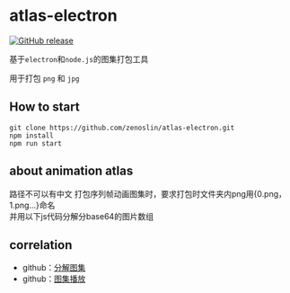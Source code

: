 # atlas-electron

[![GitHub release](https://img.shields.io/badge/release-v0.1.0-blue.svg)](https://github.com/zenoslin/atlas-electron/releases)

基于`electron`和`node.js`的图集打包工具

用于打包 `png` 和 `jpg` 

## How to start

``` -shell
git clone https://github.com/zenoslin/atlas-electron.git
npm install
npm run start
```

## about animation atlas

路径不可以有中文
打包序列帧动画图集时，要求打包时文件夹内png用{0.png，1.png...}命名  
并用以下js代码分解分base64的图片数组

## correlation

- github：[分解图集](https://github.com/zenoslin/javascript-demo/tree/master/JavaScript/%E5%9B%BE%E9%9B%86%E5%88%86%E8%A7%A3)
- github：[图集播放](https://github.com/zenoslin/atlasPlayer)
